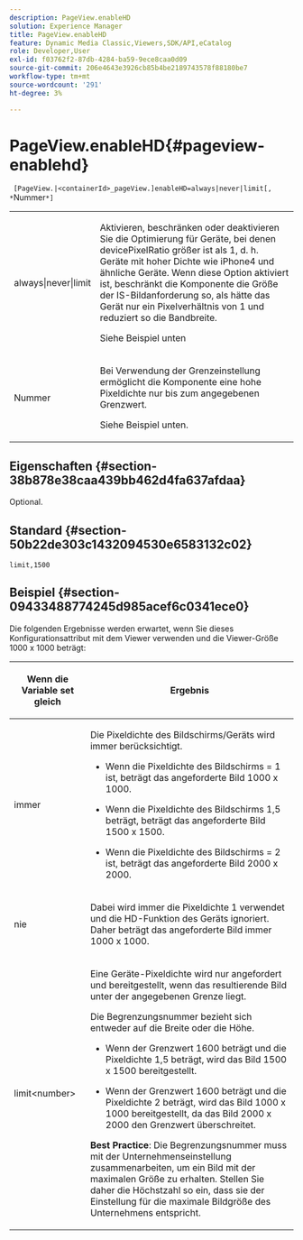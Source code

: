 ```yaml
---
description: PageView.enableHD
solution: Experience Manager
title: PageView.enableHD
feature: Dynamic Media Classic,Viewers,SDK/API,eCatalog
role: Developer,User
exl-id: f03762f2-87db-4284-ba59-9ece8caa0d09
source-git-commit: 206e4643e3926cb85b4be2189743578f88180be7
workflow-type: tm+mt
source-wordcount: '291'
ht-degree: 3%

---
```


# PageView.enableHD{#pageview-enablehd}

` [PageView.|<containerId>_pageView.]enableHD=always|never|limit[, *`Nummer`*]`

<table id="table_0BEA0B5FFDF64E5594B534B2A87A6D88"> 
 <tbody> 
  <tr> 
   <td colname="col1"> <p> <span class="codeph"> always|never|limit</span> </p> </td> 
   <td colname="col2"> <p> Aktivieren, beschränken oder deaktivieren Sie die Optimierung für Geräte, bei denen <span class="codeph"> devicePixelRatio</span> größer ist als <span class="codeph"> 1</span>, d. h. Geräte mit hoher Dichte wie iPhone4 und ähnliche Geräte. Wenn diese Option aktiviert ist, beschränkt die Komponente die Größe der IS-Bildanforderung so, als hätte das Gerät nur ein Pixelverhältnis von <span class="codeph"> 1</span> und reduziert so die Bandbreite. </p> <p>Siehe Beispiel unten </p> </td> 
  </tr> 
  <tr> 
   <td colname="col1"> <p> <span class="codeph"><span class="varname"> Nummer</span></span> </p> </td> 
   <td colname="col2"> <p> Bei Verwendung der Grenzeinstellung ermöglicht die Komponente eine hohe Pixeldichte nur bis zum angegebenen Grenzwert. </p> <p>Siehe Beispiel unten. </p> </td> 
  </tr> 
 </tbody> 
</table>

## Eigenschaften {#section-38b878e38caa439bb462d4fa637afdaa}

Optional.

## Standard {#section-50b22de303c1432094530e6583132c02}

`limit,1500`

## Beispiel {#section-09433488774245d985acef6c0341ece0}

Die folgenden Ergebnisse werden erwartet, wenn Sie dieses Konfigurationsattribut mit dem Viewer verwenden und die Viewer-Größe 1000 x 1000 beträgt:

<table id="table_F97FEDA0EE1B4EF6AC9FF9060548ACA4"> 
 <thead> 
  <tr> 
   <th colname="col1" class="entry"> <p>Wenn die Variable set gleich </p> </th> 
   <th colname="col2" class="entry"> <p>Ergebnis </p> </th> 
  </tr>
 </thead>
 <tbody> 
  <tr> 
   <td colname="col1"> <p><span class="codeph"> immer</span> </p> </td> 
   <td colname="col2"> <p>Die Pixeldichte des Bildschirms/Geräts wird immer berücksichtigt. </p> <p> 
     <ul id="ul_D8F31FDFCDB74B75A3B1BFBEE33AF2E2"> 
      <li id="li_8A1C6DCCE10545349C73029729211BB2"> <p>Wenn die Pixeldichte des Bildschirms = 1 ist, beträgt das angeforderte Bild 1000 x 1000. </p> </li> 
      <li id="li_884156A34AC64B4E9B3ACC4C25EB710F"> <p>Wenn die Pixeldichte des Bildschirms 1,5 beträgt, beträgt das angeforderte Bild 1500 x 1500. </p> </li> 
      <li id="li_7EC699284A7F4E679E512C3DA8B5454F"> <p>Wenn die Pixeldichte des Bildschirms = 2 ist, beträgt das angeforderte Bild 2000 x 2000. </p> </li> 
     </ul> </p> </td> 
  </tr> 
  <tr> 
   <td colname="col1"> <p><span class="codeph"> nie</span> </p> </td> 
   <td colname="col2"> <p>Dabei wird immer die Pixeldichte 1 verwendet und die HD-Funktion des Geräts ignoriert. Daher beträgt das angeforderte Bild immer 1000 x 1000. </p> </td> 
  </tr> 
  <tr> 
   <td colname="col1"> <p><span class="codeph"> limit&lt;number&gt;</span> </p> </td> 
   <td colname="col2"> <p>Eine Geräte-Pixeldichte wird nur angefordert und bereitgestellt, wenn das resultierende Bild unter der angegebenen Grenze liegt. </p> <p>Die Begrenzungsnummer bezieht sich entweder auf die Breite oder die Höhe. </p> <p> 
     <ul id="ul_CEC06B2280164951BA1A0ADED99E8050"> 
      <li id="li_CA7A0980ACC54690A4F212DF53E2DC8A"> <p>Wenn der Grenzwert 1600 beträgt und die Pixeldichte 1,5 beträgt, wird das Bild 1500 x 1500 bereitgestellt. </p> </li> 
      <li id="li_A4AAD7FBFA0347B082789511CA6768A5"> <p>Wenn der Grenzwert 1600 beträgt und die Pixeldichte 2 beträgt, wird das Bild 1000 x 1000 bereitgestellt, da das Bild 2000 x 2000 den Grenzwert überschreitet. </p> </li> 
     </ul> </p> <p><b>Best Practice</b>: Die Begrenzungsnummer muss mit der Unternehmenseinstellung zusammenarbeiten, um ein Bild mit der maximalen Größe zu erhalten. Stellen Sie daher die Höchstzahl so ein, dass sie der Einstellung für die maximale Bildgröße des Unternehmens entspricht. </p> </td> 
  </tr> 
 </tbody> 
</table>
